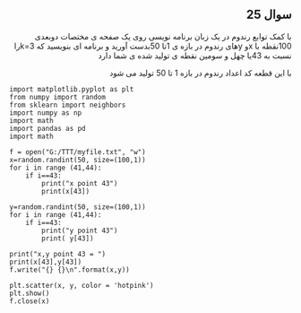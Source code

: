 <div dir='rtl'>

## سوال 25

با کمک توابع رندوم در یک زبان برنامه نویسی روی یک صفحه ی مختصات دوبعدی  100نقطه با  xو yهای
رندوم در بازه ی  1تا  50بدست آورید و برنامه ای بنویسید که  k=3را نسبت به  43یا چهل و سومین نقطه
ی تولید شده ی شما دارد

</div>
<div dir='rtl'>
با این قطعه کد اعداد رندوم در بازه 1 تا 50 تولید می شود 

</div>

```
import matplotlib.pyplot as plt
from numpy import random
from sklearn import neighbors
import numpy as np
import math
import pandas as pd
import math

f = open("G:/TTT/myfile.txt", "w")
x=random.randint(50, size=(100,1))
for i in range (41,44):
    if i==43:
        print("x point 43")
        print(x[43])

y=random.randint(50, size=(100,1))
for i in range (41,44):
    if i==43:
        print("y point 43")
        print( y[43])
    
print("x,y point 43 = ")
print(x[43],y[43])
f.write("{} {}\n".format(x,y))

plt.scatter(x, y, color = 'hotpink')
plt.show()
f.close(x)

```

